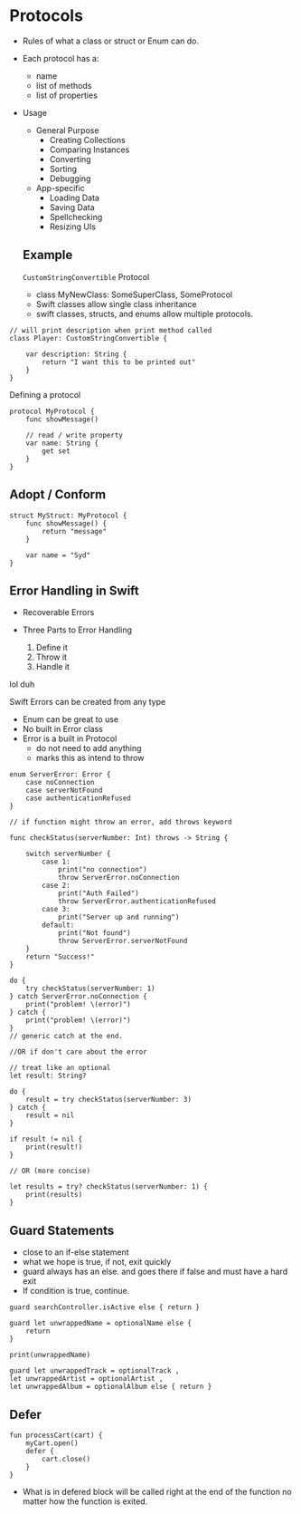 # Protocols

* Rules of what a class or struct or Enum can do.
* Each protocol has a:
    * name
    * list of methods
    * list of properties

* Usage
    * General Purpose
        * Creating Collections
        * Comparing Instances
        * Converting
        * Sorting
        * Debugging
    * App-specific
        * Loading Data
        * Saving Data
        * Spellchecking
        * Resizing UIs

    ## Example

    `CustomStringConvertible` Protocol

    * class MyNewClass: SomeSuperClass, SomeProtocol
    * Swift classes allow single class inheritance
    * swift classes, structs, and enums allow multiple protocols.

```
// will print description when print method called
class Player: CustomStringConvertible {
    
    var description: String {
        return "I want this to be printed out"
    }
}

```

Defining a protocol 
```
protocol MyProtocol {
    func showMessage()

    // read / write property
    var name: String {
        get set
    }
}
```

## Adopt / Conform

```
struct MyStruct: MyProtocol {
    func showMessage() {
        return "message"
    }

    var name = "Syd"
}
```

## Error Handling in Swift
* Recoverable Errors

* Three Parts to Error Handling
    1. Define it
    2. Throw it
    3. Handle it

lol duh

Swift Errors can be created from any type
* Enum can be great to use
* No built in Error class
* Error is a built in Protocol
    * do not need to add anything
    * marks this as intend to throw

```
enum ServerError: Error {
    case noConnection
    case serverNotFound
    case authenticationRefused
}

// if function might throw an error, add throws keyword

func checkStatus(serverNumber: Int) throws -> String {

    switch serverNumber {
        case 1:
            print("no connection")
            throw ServerError.noConnection
        case 2:
            print("Auth Failed")
            throw ServerError.authenticationRefused
        case 3: 
            print("Server up and running")
        default:
            print("Not found")
            throw ServerError.serverNotFound
    }
    return "Success!"
}

do {
    try checkStatus(serverNumber: 1)
} catch ServerError.noConnection {
    print("problem! \(error)")
} catch {
    print("problem! \(error)")
}
// generic catch at the end.

//OR if don't care about the error

// treat like an optional
let result: String?

do {
    result = try checkStatus(serverNumber: 3)
} catch {
    result = nil
}

if result != nil {
    print(result!)
}

// OR (more concise)

let results = try? checkStatus(serverNumber: 1) {
    print(results)
}
```

## Guard Statements
* close to an if-else statement
* what we hope is true, if not, exit quickly
* guard always has an else. and goes there if false and must have a hard exit
* If condition is true, continue.

```
guard searchController.isActive else { return }

guard let unwrappedName = optionalName else {
    return
}

print(unwrappedName)

guard let unwrappedTrack = optionalTrack ,
let unwrappedArtist = optionalArtist ,
let unwrappedAlbum = optionalAlbum else { return }
```

## Defer

```
fun processCart(cart) {
    myCart.open()
    defer {
        cart.close()
    }
}
```
* What is in defered block will be called right at the end of the function no matter how the function is exited.

